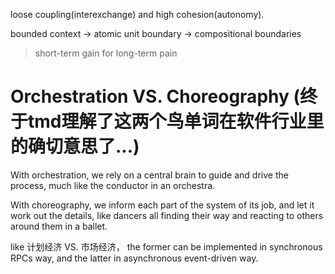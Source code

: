 loose coupling(interexchange) and high cohesion(autonomy).

bounded context  -> atomic unit boundary -> compositional boundaries

> short-term gain for long-term pain





# Orchestration VS. Choreography (终于tmd理解了这两个鸟单词在软件行业里的确切意思了...)

With orchestration, we rely on a central brain to guide and drive the process, much like the conductor in an orchestra.

With choreography, we inform each part of the system of its job, and let it work out the details, like dancers all finding their way and reacting to others around them in a ballet.

like 计划经济 VS. 市场经济， the former can be implemented in synchronous RPCs way, and the latter in asynchronous event-driven way.











